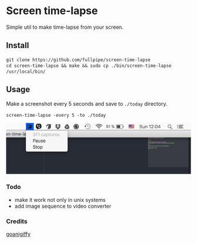 # Screen time-lapse
Simple util to make time-lapse from your screen.

## Install
```
git clone https://github.com/fullpipe/screen-time-lapse
cd screen-time-lapse && make && sudo cp ./bin/screen-time-lapse /usr/local/bin/
```
## Usage
Make a screenshot every 5 seconds and save to `./today` directory.
```
screen-time-lapse -every 5 -to ./today
```
![systray](systray.png)

### Todo
* make it work not only in unix systems
* add image sequence to video converter

### Credits
[goanigiffy](https://github.com/srinathh/goanigiffy)
